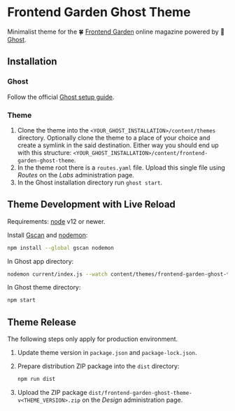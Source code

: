 # Frontend Garden Ghost Theme

Minimalist theme for the 🍀 [Frontend Garden](https://frontend.garden) online
magazine powered by 👻 [Ghost](https://ghost.org).

## Installation

### Ghost

Follow the official [Ghost setup guide](https://ghost.org/docs/setup/).

### Theme

1. Clone the theme into the `<YOUR_GHOST_INSTALLATION>/content/themes`
   directory. Optionally clone the theme to a place of your choice and create
   a symlink in the said destination. Either way you should end up with this
   structure:
   `<YOUR_GHOST_INSTALLATION>/content/frontend-garden-ghost-theme`.
2. In the theme root there is a `routes.yaml` file. Upload this single file
   using _Routes_ on the _Labs_ administration page.
3. In the Ghost installation directory run `ghost start`.

## Theme Development with Live Reload

Requirements: [node](https://nodejs.org) v12 or newer.

Install [Gscan](https://gscan.ghost.org) and [nodemon](https://nodemon.io):

```bash
npm install --global gscan nodemon
```

In Ghost app directory:

```bash
nodemon current/index.js --watch content/themes/frontend-garden-ghost-theme --ext hbs,js,css
```

In Ghost theme directory:

```bash
npm start
```

## Theme Release

The following steps only apply for production environment.

1. Update theme version in `package.json` and `package-lock.json`.
2. Prepare distribution ZIP package into the `dist` directory:

   ```bash
   npm run dist
   ```

3. Upload the ZIP package `dist/frontend-garden-ghost-theme-v<THEME_VERSION>.zip`
   on the _Design_ administration page.
